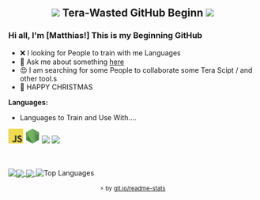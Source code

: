 ## <p align="center"> <img src="https://cdn.discordapp.com/emojis/594159590107643914.gif?v=1" height=50/> Tera-Wasted GitHub Beginn <img src="https://cdn.discordapp.com/emojis/594159590107643914.gif?v=1" height=50/> </p></font>


### Hi all, I'm [Matthias!] This is my Beginning GitHub ###
- ❌ I looking for People to train with me Languages
- 🏮 Ask me about something [here](https://github.com/Wasted-Time/Wasted-Time/issues)
- 😍 I am searching for some People to collaborate some Tera Scipt / and other tool.s 
- 🎅 HAPPY CHRISTMAS

**Languages:**

- Languages to Train and Use With....

<code><img height="30" src="https://raw.githubusercontent.com/github/explore/80688e429a7d4ef2fca1e82350fe8e3517d3494d/topics/javascript/javascript.png"></code>
<code><img height="30" src="https://raw.githubusercontent.com/github/explore/80688e429a7d4ef2fca1e82350fe8e3517d3494d/topics/nodejs/nodejs.png"></code>
<code><img height="30" src="https://user-images.githubusercontent.com/42747200/46140125-da084900-c26d-11e8-8ea7-c45ae6306309.png"></code>
<code><img height="30" src="https://www.iconhot.com/icon/png/coded/512/page-python.png"></code>

<br />
<br />

<a href="https://github.com/anuraghazra/github-readme-stats">
  <img align="center" src="https://github-readme-stats.vercel.app/api?username=Wasted-Time&show_icons=true&title_color=COLOR4&theme=synthwave" />
</a>

<a href="https://github.com/anuraghazra/github-readme-stats">
  <img align="left" src="https://github-readme-stats.vercel.app/api/top-langs/?username=Wasted-Time&langs_count=8&title_color=COLOR4&theme=synthwave" />
</a>

<a href="https://github.com/anuraghazra/github-readme-stats">
<img align="center" src="https://github-readme-stats.vercel.app/api/wakatime?WastedTime=willianrod&title_color=COLOR4&theme=synthwave" />
</a>

<img alt="Top Languages" src="https://github-readme-stats.wasted-time.vercel.app/api/wakatime?username=wasted-time&cache_seconds=1800&layout=compact&theme={{ github_readme_stats_theme }}" />
    <sub><p align="center">⚡️ by <a target="_blank" href="https://git.io/readme-stats">git.io/readme-stats</a></p></sub>
